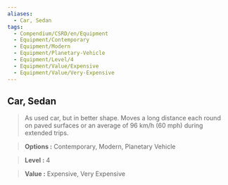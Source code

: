 ```yaml
---
aliases:
  - Car, Sedan
tags:
  - Compendium/CSRD/en/Equipment
  - Equipment/Contemporary
  - Equipment/Modern
  - Equipment/Planetary-Vehicle
  - Equipment/Level/4
  - Equipment/Value/Expensive
  - Equipment/Value/Very-Expensive
---
```

  
    
## Car, Sedan    
    
>As used car, but in better shape. Moves a long distance each round on paved surfaces or an average of 96 km/h (60 mph) during extended trips.    
> **Options :** Contemporary, Modern, Planetary Vehicle    
> **Level :** 4    
> **Value :** Expensive, Very Expensive